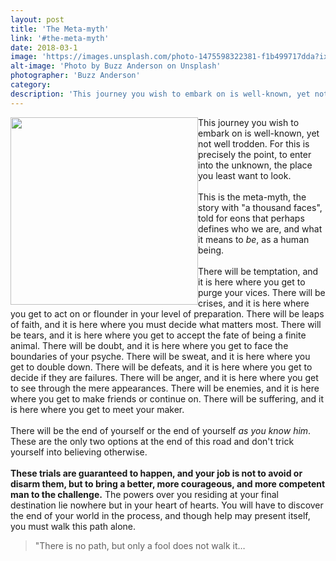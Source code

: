 ```yaml
---
layout: post
title: 'The Meta-myth'
link: '#the-meta-myth'
date: 2018-03-1
image: 'https://images.unsplash.com/photo-1475598322381-f1b499717dda?ixlib=rb-0.3.5&ixid=eyJhcHBfaWQiOjEyMDd9&s=cb49f991ce8dd947b45ccd1bd905ec8c&auto=format&fit=crop&w=2855&q=80'
alt-image: 'Photo by Buzz Anderson on Unsplash'
photographer: 'Buzz Anderson'
category:
description: 'This journey you wish to embark on is well-known, yet not well trodden. For this is precisely the point, to enter into the unknown, the place you least want to look.'
---
```


<img src="https://upload.wikimedia.org/wikipedia/commons/1/1b/Heroesjourney.svg" width="300" height="300" style="float:left;">

This journey you wish to embark on is well-known, yet not well trodden. For this is precisely the point, to enter into the unknown, the place you least want to look. 
<br>
<br>
This is the meta-myth, the story with "a thousand faces", told for eons that perhaps defines who we are, and what it means to <em>be</em>, as a human being. 
<br>
<br>
There will be temptation, and it is here where you get to purge your vices. There will be crises, and it is here where you get to act on or flounder in your level of preparation. There will be leaps of faith, and it is here where you must decide what matters most. There will be tears, and it is here where you get to accept the fate of being a finite animal. There will be doubt, and it is here where you get to face the boundaries of your psyche. There will be sweat, and it is here where you get to double down. There will be defeats, and it is here where you get to decide if they are failures. There will be anger, and it is here where you get to see through the mere appearances. There will be enemies, and it is here where you get to make friends or continue on. There will be suffering, and it is here where you get to meet your maker.   
<br>
There will be the end of yourself or the end of yourself <em>as you know him</em>. These are the only two options at the end of this road and don't trick yourself into believing otherwise. 
<br>
<br>
**These trials are guaranteed to happen, and your job is not to avoid or disarm them, but to bring a better, more courageous, and more competent man to the challenge.** The powers over you residing at your final destination lie nowhere but in your heart of hearts. You will have to discover the end of your world in the process, and though help may present itself, you must walk this path alone. 


>"There is no path, but only a fool does not walk it…

<!-- <figure class="typl8-blockquote">
        <blockquote cite="">
            <p class="blockquote text-center italic">"There is no path, but only a fool does not walk it…"
        </blockquote>
    
        <figcaption>
          <cite>
            <small>Unknown</small>
          </cite>
        </figcaption>
    </figure> -->


<!-- ![Drag Racing](https://upload.wikimedia.org/wikipedia/commons/thumb/1/1b/Heroesjourney.svg/2000px-Heroesjourney.svg.png) -->